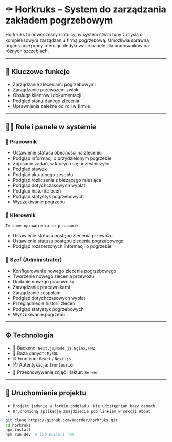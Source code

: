 # ⚰️ Horkruks – System do zarządzania zakładem pogrzebowym

Horkruks to nowoczesny i intuicyjny system stworzony z myślą o kompleksowym zarządzaniu firmą pogrzebową. Umożliwia sprawną organizację pracy oferując dedykowane panele dla pracowników na różnych szczeblach.

---

## 📌 Kluczowe funkcje

- Zarządzanie zleceniami pogrzebowymi
- Zarządzanie przewozem zwłok
- Obsługa klientów i dokumentacji
- Podgląd stanu danego zlecenia
- Uprawnienia zależne od roli w firmie

---

## 🧑‍💼 Role i panele w systemie

### 🔹 Pracownik
- Ustawienie statusu obecności na zleceniu
- Podgląd informacji o przydzielonym pogrzebie
- Zapisanie zadań, w których się uczestniczyło
- Podgląd stawek
- Podgląd aktualnego zespołu
- Podgląd rozliczenia z bieżącego miesiąca
- Podgląd dotychczasowych wypłat
- Podgląd historii zleceń
- Podgląd statystyk pogrzebowych
- Wyszukiwanie pogrzebu

### 🔸 Kierownik
`Te same uprawnienia co pracownik`
- Ustawienie statusu postępu zlecenia przewozu
- Ustawienie statusu postępu zlecenia pogrzebowego
- Podgląd rozszerzonych informacji o pogrzebie

### 🔶 Szef (Administrator)
- Konfigurowanie nowego zlecenia pogrzebowego
- Tworzenie nowego zlecenia przewozu
- Dodanie nowego pracownika
- Zarządzanie pracownikami
- Zarządzanie zespołami
- Podgląd dotychczasowych wypłat
- Przeglądnięcie historii zleceń
- Podgląd statystyk pogrzebowych
- Wyszukiwanie pogrzebu

---

## ⚙️ Technologia

- 🧠 Backend: `Next.js`,`Node.js`, `Nginx`, `PM2`
- 💾 Baza danych: `MySQL`
- 🌐 Frontend: `React` / `Next.js`
- 📦 Autentykacja: `IronSession`
- 📁 Przechowywanie zdjęć i faktur: `Serwer`

---

## 🚀 Uruchomienie projektu

- `Projekt jedynie w formie podglądu. Nie udostępniam bazy danych.`
- `Uruchomioną aplikację znajdziecie pod linkiem w sekcji About`
```bash
git clone https://github.com/Hoorder/horkruks.git
cd horkruks
npm install
npm run dev  # lub build i run
